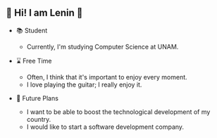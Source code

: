 ## 👋 Hi! I am Lenin 🤠

<!--
**leninlo/leninlo** is a ✨ _special_ ✨ repository because its `README.md` (this file) appears on your GitHub profile.

Here are some ideas to get you started:

- 🔭 I’m currently working on ...
- 🌱 I’m currently learning ...
- 👯 I’m looking to collaborate on ...
- 🤔 I’m looking for help with ...
- 💬 Ask me about ...
- 📫 How to reach me: ...
- 😄 Pronouns: ...
- ⚡ Fun fact: ...
-->
- 📚 Student <br>
  - Currently, I'm studying Computer Science at UNAM. 

- ⌛ Free Time <br>
  - Often, I think that it's important to enjoy every moment. <br>
  - I love playing the guitar; I really enjoy it.

- 👾 Future Plans
  - I want to be able to boost the technological development of my country. <br>
  - I would like to start a software development company.

